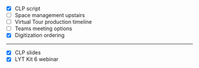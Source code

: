 - [x] CLP script
- [ ] Space management upstairs
- [ ] Virtual Tour production timeline
- [ ] Teams meeting options
- [x] Digitization ordering

---
- [x] CLP slides
- [x] LYT Kit 6 webinar